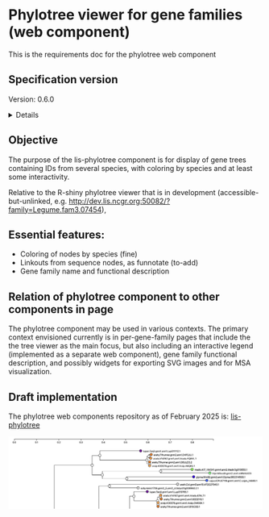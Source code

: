 # Phylotree viewer for gene families (web component)

This is the requirements doc for the phylotree web component

## Specification version
Version: 0.6.0

<details>

The initial draft of this document (0.5.0), 2025-02-27, is basically a review of the lis-phylotree web component that was written in summer/fall 2022. 
It is an assessment of features relative to the in-production R-Shiny funnotate phylotree viewer.

The spec was updated (0.6.0) on 2025-04-02 to reflect the separation into separate, modular components, including at least (1) phylotree viewer and (2) legend. The legend component is spec'd separately.

</details>

## Objective
The purpose of the lis-phylotree component is for display of gene trees containing IDs from several species, with coloring by species and at least some interactivity.

Relative to the R-shiny phylotree viewer that is in development (accessible-but-unlinked, e.g. http://dev.lis.ncgr.org:50082/?family=Legume.fam3.07454),

## Essential features:

  - Coloring of nodes by species (fine)
  - Linkouts from sequence nodes, as funnotate (to-add)
  - Gene family name and functional description

## Relation of phylotree component to other components in page

The phylotree component may be used in various contexts. The primary context envisioned currently is in
per-gene-family pages that include the the tree viewer as the main focus, but also including an interactive legend
(implemented as a separate web component), gene family functional description, and possibly widgets
for exporting SVG images and for MSA visualization.


## Draft implementation

The phylotree web components repository as of February 2025 is:
[lis-phylotree](https://github.com/legumeinfo/web-components/tree/component/lis-phylotree)


<img src="phylotree_component.png" alt="phylotree_component.png" width="1055px" >



